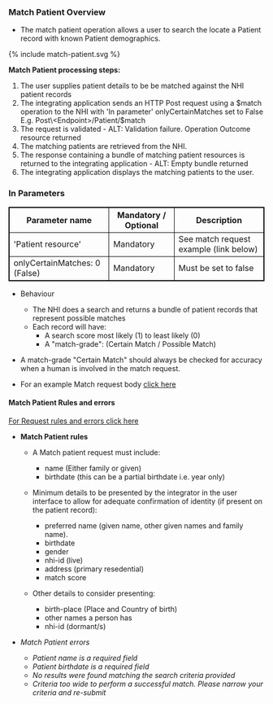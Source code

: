 

### Match Patient Overview

* The match patient operation allows a user to search the locate a Patient record with known Patient demographics.

<div>
{% include match-patient.svg %}
</div>

**Match Patient processing steps:**
 
1. The user supplies patient details to be be matched against the NHI patient records
2. The integrating application sends an HTTP Post request using a $match operation to the NHI with 'In parameter' onlyCertainMatches set to False E.g. Post\<Endpoint>/Patient/$match
3. The request is validated - ALT: Validation failure. Operation Outcome resource returned
4. The matching patients are retrieved from the NHI.
5. The response containing a bundle of matching patient resources is returned to the integrating application - ALT: Empty bundle returned
6. The integrating application displays the matching patients to the user.

<h3>In Parameters</h3>
<table>
<style>
table, th, td {
  border: 1px solid black;
  border-collapse: collapse;
}
</style>
<tr><th> Parameter name </th>
<th> Mandatory / Optional </th>
<th> Description </th></tr>

<tr><td> 'Patient resource' </td>
<td> Mandatory </td>
<td> See match request example (link below) </td></tr>

<tr><td> onlyCertainMatches: 0 (False) </td>
<td> Mandatory </td>
<td> Must be set to false </td></tr>
</table>
 

* Behaviour
  * The NHI does a search and returns a bundle of patient records that represent possible matches
  * Each record will have:
    * A search score most likely (1) to least likely (0)
    * A "match-grade": (Certain Match / Possible Match)

* A match-grade "Certain Match" should always be checked for accuracy when a human is involved in the match request.

* For an example Match request body [click here](/artifacts.html#example-example-instances)

#### Match Patient Rules and errors

[For Request rules and errors click here](/general.html#request-rules-and-errors)

* **Match Patient rules**
  * A Match patient request must include:
    * name (Either family or given) 
    * birthdate (this can be a partial birthdate i.e. year only)
 
  * Minimum details to be presented by the integrator in the user interface to allow for adequate confirmation of identity (if present on the patient record):
    * preferred name (given name, other given names and family name).
    * birthdate
    * gender
    * nhi-id (live)
    * address (primary resedential)
    * match score

  * Other details to consider presenting:
    *  birth-place (Place and Country of birth)
    *  other names a person has
    *  nhi-id (dormant/s)

* _Match Patient errors_
  * _Patient name is a required field_
  * _Patient birthdate is a required field_
  * _No results were found matching the search criteria provided_
  * _Criteria too wide to perform a successful match. Please narrow your criteria and re-submit_
